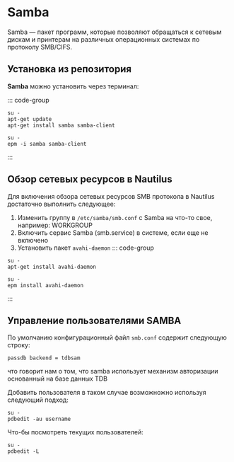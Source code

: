 # Samba

Samba — пакет программ, которые позволяют обращаться к сетевым дискам и принтерам на различных операционных системах по протоколу SMB/CIFS.

## Установка из репозитория 

**Samba** можно установить через терминал:

::: code-group

```shell[apt-get]
su -
apt-get update
apt-get install samba samba-client
```
```shell[epm]
su -
epm -i samba samba-client
```
:::

## Обзор сетевых ресурсов в Nautilus

Для включения обзора сетевых ресурсов SMB протокола в Nautilus достаточно выполнить следующее:
1) Изменить группу в `/etc/samba/smb.conf` c Samba на что-то свое, например: WORKGROUP
2) Включить сервис Samba (smb.service) в системе, если еще не включено
3) Установить пакет `avahi-daemon`
  ::: code-group
  ```shell[apt-get]
  su -
  apt-get install avahi-daemon
  ```
  ```shell[epm]
  su -
  epm install avahi-daemon
  ```
  :::

## Управление пользователями SAMBA

По умолчанию конфигурационный файл `smb.conf` содержит следующую строку:
```
passdb backend = tdbsam
```
что говорит нам о том, что samba использует механизм авторизации основанный на базе данных TDB

Добавить пользователя в таком случае возможножно используя следующий подход:

```shell
su -
pdbedit -au username
```

Что-бы посмотреть текущих пользователей:

```shell
su -
pdbedit -L
```
